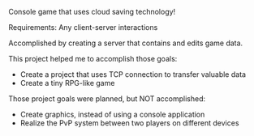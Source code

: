 Console game that uses cloud saving technology!

Requirements: Any client-server interactions

Accomplished by creating a server that contains and edits game data.

This project helped me to accomplish those goals:
- Create a project that uses TCP connection to transfer valuable data
- Create a tiny RPG-like game

Those project goals were planned, but NOT accomplished:

- Create graphics, instead of using a console application
- Realize the PvP system between two players on different devices
